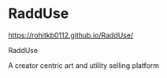 # RaddUse
https://rohitkb0112.github.io/RaddUse/

RaddUse

A creator centric art and utility selling platform
